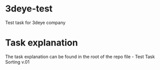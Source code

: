 # 3deye-test
Test task for 3deye company

# Task explanation
The task explanation can be found in the root of the repo file - Test Task Sorting v.01
